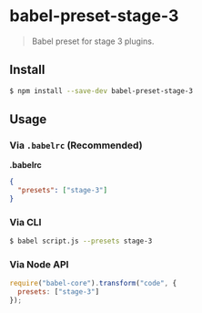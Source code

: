 # babel-preset-stage-3

> Babel preset for stage 3 plugins.

## Install

```sh
$ npm install --save-dev babel-preset-stage-3
```

## Usage

### Via `.babelrc` (Recommended)

**.babelrc**

```json
{
  "presets": ["stage-3"]
}
```

### Via CLI

```sh
$ babel script.js --presets stage-3
```

### Via Node API

```javascript
require("babel-core").transform("code", {
  presets: ["stage-3"]
});
```
